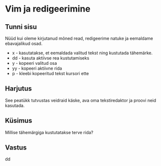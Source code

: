 # Vim ja redigeerimine

## Tunni sisu

Nüüd kui oleme kirjutanud mõned read, redigeerime natuke ja eemaldame ebavajalikud osad.

<ul>
<li>x - kasutatakse, et eemaldada valitud tekst ning kustutada tähemärke.</li>
<li>dd - kasuta aktiivse rea kustutamiseks</li>
<li>y - kopeeri valitud osa</li>
<li>yy - kopeeri aktiivne rida</li>
<li>p - kleebi kopeeritud tekst kursori ette</li>
</ul>

## Harjutus

See peatükk tutvustas veidraid käske, ava oma tekstiredaktor ja proovi neid kasutada.

## Küsimus

Millise tähemärgiga kustutatakse terve rida?

## Vastus

dd
